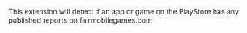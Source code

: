 This extension will detect if an app or game on the PlayStore has any published reports on fairmobilegames.com